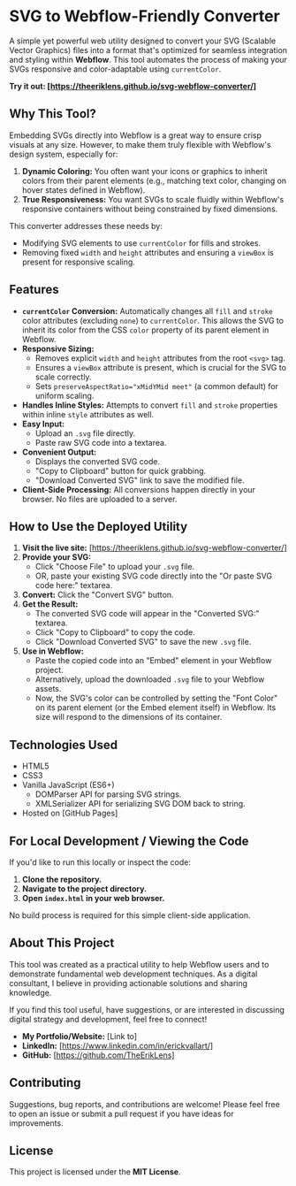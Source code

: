 # SVG to Webflow-Friendly Converter

A simple yet powerful web utility designed to convert your SVG (Scalable Vector Graphics) files into a format that's optimized for seamless integration and styling within **Webflow**. This tool automates the process of making your SVGs responsive and color-adaptable using `currentColor`.

**Try it out: [https://theeriklens.github.io/svg-webflow-converter/]**

## Why This Tool?

Embedding SVGs directly into Webflow is a great way to ensure crisp visuals at any size. However, to make them truly flexible with Webflow's design system, especially for:

1.  **Dynamic Coloring:** You often want your icons or graphics to inherit colors from their parent elements (e.g., matching text color, changing on hover states defined in Webflow).
2.  **True Responsiveness:** You want SVGs to scale fluidly within Webflow's responsive containers without being constrained by fixed dimensions.

This converter addresses these needs by:

*   Modifying SVG elements to use `currentColor` for fills and strokes.
*   Removing fixed `width` and `height` attributes and ensuring a `viewBox` is present for responsive scaling.

## Features

*   **`currentColor` Conversion:** Automatically changes all `fill` and `stroke` color attributes (excluding `none`) to `currentColor`. This allows the SVG to inherit its color from the CSS `color` property of its parent element in Webflow.
*   **Responsive Sizing:**
    *   Removes explicit `width` and `height` attributes from the root `<svg>` tag.
    *   Ensures a `viewBox` attribute is present, which is crucial for the SVG to scale correctly.
    *   Sets `preserveAspectRatio="xMidYMid meet"` (a common default) for uniform scaling.
*   **Handles Inline Styles:** Attempts to convert `fill` and `stroke` properties within inline `style` attributes as well.
*   **Easy Input:**
    *   Upload an `.svg` file directly.
    *   Paste raw SVG code into a textarea.
*   **Convenient Output:**
    *   Displays the converted SVG code.
    *   "Copy to Clipboard" button for quick grabbing.
    *   "Download Converted SVG" link to save the modified file.
*   **Client-Side Processing:** All conversions happen directly in your browser. No files are uploaded to a server.

## How to Use the Deployed Utility

1.  **Visit the live site:** [https://theeriklens.github.io/svg-webflow-converter/]
2.  **Provide your SVG:**
    *   Click "Choose File" to upload your `.svg` file.
    *   OR, paste your existing SVG code directly into the "Or paste SVG code here:" textarea.
3.  **Convert:** Click the "Convert SVG" button.
4.  **Get the Result:**
    *   The converted SVG code will appear in the "Converted SVG:" textarea.
    *   Click "Copy to Clipboard" to copy the code.
    *   Click "Download Converted SVG" to save the new `.svg` file.
5.  **Use in Webflow:**
    *   Paste the copied code into an "Embed" element in your Webflow project.
    *   Alternatively, upload the downloaded `.svg` file to your Webflow assets.
    *   Now, the SVG's color can be controlled by setting the "Font Color" on its parent element (or the Embed element itself) in Webflow. Its size will respond to the dimensions of its container.

## Technologies Used

*   HTML5
*   CSS3
*   Vanilla JavaScript (ES6+)
    *   DOMParser API for parsing SVG strings.
    *   XMLSerializer API for serializing SVG DOM back to string.
*   Hosted on [GitHub Pages]

## For Local Development / Viewing the Code

If you'd like to run this locally or inspect the code:

1.  **Clone the repository.**
2.  **Navigate to the project directory.**
3.  **Open `index.html` in your web browser.**

No build process is required for this simple client-side application.

## About This Project

This tool was created as a practical utility to help Webflow users and to demonstrate fundamental web development techniques. As a digital consultant, I believe in providing actionable solutions and sharing knowledge.

If you find this tool useful, have suggestions, or are interested in discussing digital strategy and development, feel free to connect!

*   **My Portfolio/Website:** [Link to]
*   **LinkedIn:** [https://www.linkedin.com/in/erickvallart/]
*   **GitHub:** [https://github.com/TheErikLens]

## Contributing

Suggestions, bug reports, and contributions are welcome! Please feel free to open an issue or submit a pull request if you have ideas for improvements.

## License

This project is licensed under the **MIT License**.
